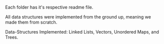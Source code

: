 Each folder has it's respective readme file.

All data structures were implemented from the ground up, meaning we made them from scratch.

Data-Structures Implemented: Linked Lists, Vectors, Unordered Maps, and Trees.
